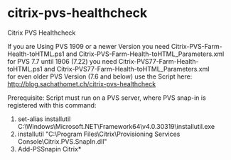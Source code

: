 # citrix-pvs-healthcheck
Citrix PVS Healthcheck 

If you are Using PVS 1909 or a newer Version you need Citrix-PVS-Farm-Health-toHTML.ps1 and Citrix-PVS-Farm-Health-toHTML_Parameters.xml
<br>
for PVS 7.7 until 1906 (7.22) you need Citrix-PVS77-Farm-Health-toHTML.ps1 and Citrix-PVS77-Farm-Health-toHTML_Parameters.xml
<br>
for even older PVS Version (7.6 and below) use the Script here: http://blog.sachathomet.ch/citrix-pvs-healthcheck


Prerequisite: Script must run on a PVS server, where PVS snap-in is registered with this command:
 1. set-alias installutil C:\Windows\Microsoft.NET\Framework64\v4.0.30319\installutil.exe
 2. installutil "C:\Program Files\Citrix\Provisioning Services Console\Citrix.PVS.SnapIn.dll"
 3. Add-PSSnapin Citrix*
